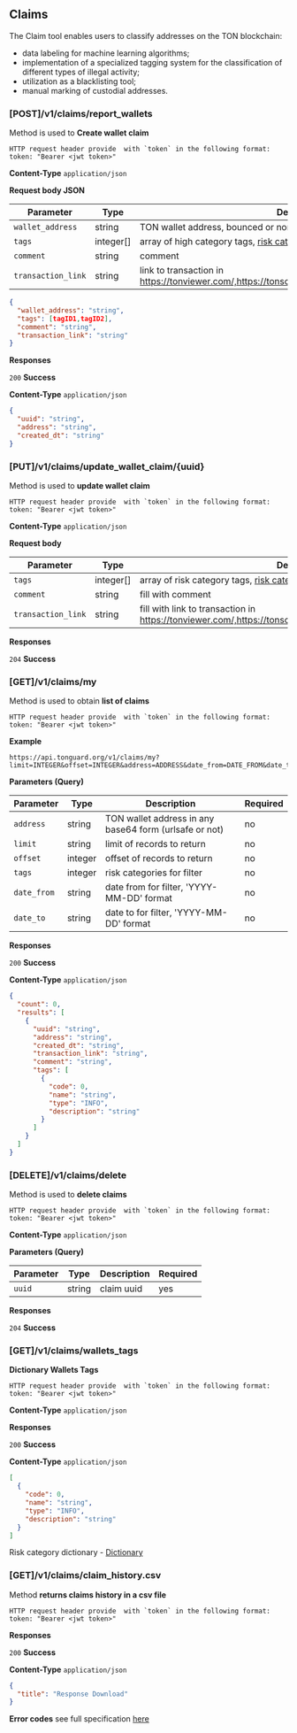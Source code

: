 ## Claims

The Claim tool enables users to classify addresses on the TON blockchain:
* data labeling for machine learning algorithms;
* implementation of a specialized tagging system for the classification of different types of illegal activity;
* utilization as a blacklisting tool;
* manual marking of custodial addresses.

### [POST]/v1/claims/report_wallets
Method is used to **Create wallet claim**

```
HTTP request header provide  with `token` in the following format:
token: "Bearer <jwt token>"
```

**Content-Type** `application/json`

**Request body JSON**

| Parameter          | Type      | Description                                                                                          | Required |
|--------------------|-----------|------------------------------------------------------------------------------------------------------|----------|
| `wallet_address`   | string    | TON wallet address, bounced or non-bounced format                                                    | yes      |
| `tags`             | integer[] | array of high category tags, [risk category](../dictionary.md)                                      | yes      |
| `comment`          | string    | comment                                                                                              | no       |
| `transaction_link` | string    | link to transaction in https://tonviewer.com/,https://tonscan.org/,https://tonwhales.com/ru/explorer | no       |

```json
{
  "wallet_address": "string",
  "tags": [tagID1,tagID2],
  "comment": "string",
  "transaction_link": "string"
}
```

**Responses**

`200` **Success**

**Content-Type** `application/json`

```json
{
  "uuid": "string",
  "address": "string",
  "created_dt": "string"
}
```

### [PUT]/v1/claims/update_wallet_claim/{uuid}
Method is used to **update wallet claim**

```
HTTP request header provide  with `token` in the following format:
token: "Bearer <jwt token>"
```

**Content-Type** `application/json`

**Request body**

| Parameter          | Type      | Description                                                                                                    | Required |
|--------------------|-----------|----------------------------------------------------------------------------------------------------------------|----------|
| `tags`             | integer[] | array of risk category tags, [risk category](../dictionary.md)                                                | yes      |
| `comment`          | string    | fill with comment                                                                                              | no       |
| `transaction_link` | string    | fill with link to transaction in https://tonviewer.com/,https://tonscan.org/,https://tonwhales.com/ru/explorer | no       |

**Responses**

`204` **Success**

### [GET]/v1/claims/my
Method is used to obtain **list of claims**

```
HTTP request header provide  with `token` in the following format:
token: "Bearer <jwt token>"
```

**Example**
```
https://api.tonguard.org/v1/claims/my?limit=INTEGER&offset=INTEGER&address=ADDRESS&date_from=DATE_FROM&date_to=DATE_TO&tags=INTEGER,INTEGER
```

**Parameters (Query)**

| Parameter   | Type    | Description                                            | Required |
|-------------|---------|--------------------------------------------------------|----------|
| `address`   | string  | TON wallet address in any base64 form (urlsafe or not) | no       |
| `limit`     | string  | limit of records to return                             | no       |
| `offset`    | integer | offset of records to return                            | no       |
| `tags`      | integer | risk categories for filter                             | no       |
| `date_from` | string  | date from for filter, 'YYYY-MM-DD' format              | no       |
| `date_to`   | string  | date to for filter, 'YYYY-MM-DD' format                | no       |

**Responses**

`200` **Success**

**Content-Type** `application/json`

```json
{
  "count": 0,
  "results": [
    {
      "uuid": "string",
      "address": "string",
      "created_dt": "string",
      "transaction_link": "string",
      "comment": "string",
      "tags": [
        {
          "code": 0,
          "name": "string",
          "type": "INFO",
          "description": "string"
        }
      ]
    }
  ]
}
```

### [DELETE]/v1/claims/delete
Method is used to **delete claims**

```
HTTP request header provide  with `token` in the following format:
token: "Bearer <jwt token>"
```

**Content-Type** `application/json`

**Parameters (Query)**

| Parameter | Type   | Description | Required |
|-----------|--------|-------------|----------|
| `uuid`    | string | claim uuid  | yes      |

**Responses**

`204` **Success**

### [GET]/v1/claims/wallets_tags
**Dictionary Wallets Tags**

```
HTTP request header provide  with `token` in the following format:
token: "Bearer <jwt token>"
```

**Content-Type** `application/json`

**Responses**

`200` **Success**

**Content-Type** `application/json`

```json
[
  {
    "code": 0,
    "name": "string",
    "type": "INFO",
    "description": "string"
  }
]
```

Risk category dictionary - [Dictionary](dictionary)

### [GET]/v1/claims/claim_history.csv
Method **returns claims history in a csv file**

```
HTTP request header provide  with `token` in the following format:
token: "Bearer <jwt token>"
```

**Responses**

`200` **Success**

**Content-Type** `application/json`

```json
{
  "title": "Response Download"
}
```

**Error codes** see full specification [here](../errors.md)
